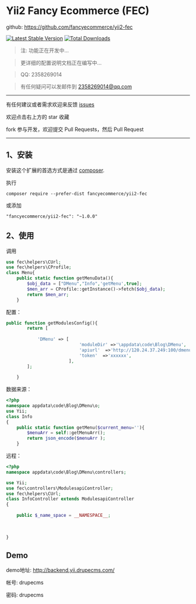 Yii2 Fancy Ecommerce  (FEC)
=========


github: https://github.com/fancyecommerce/yii2-fec

[![Latest Stable Version](https://poser.pugx.org/myweishanli/yii2-extjs-rbac/v/stable.png)](https://github.com/fancyecommerce/yii2-fec)
[![Total Downloads](https://poser.pugx.org/myweishanli/yii2-extjs-rbac/downloads.png)](https://github.com/fancyecommerce/yii2-fec)

> 注: 功能正在开发中...

> 更详细的配置说明文档正在编写中...

> QQ: 2358269014

> 有任何疑问可以发邮件到 2358269014@qq.com

---
有任何建议或者需求欢迎来反馈 [issues](../../issues)

欢迎点击右上方的 star 收藏

fork 参与开发，欢迎提交 Pull Requests，然后 Pull Request

---

1、安装
------------

安装这个扩展的首选方式是通过 [composer](http://getcomposer.org/download/).

执行

```
composer require --prefer-dist fancyecommerce/yii2-fec
```
或添加

```
"fancyecommerce/yii2-fec": "~1.0.0"
```

2、使用
------------


调用
```php
use fec\helpers\CUrl;
use fec\helpers\CProfile;
class Menu{
	public static function getMenuData(){
		$obj_data = ["DMenu","Info",'getMenu',true];
		$men_arr = CProfile::getInstance()->fetch($obj_data);
		return $men_arr;
	}
```

配置：
```php
public function getModulesConfig(){
		return [
			
			'DMenu' => [
							'moduleDir' =>'\appdata\code\Blog\DMenu',
							'apiurl'  =>'http://120.24.37.249:100/dmenu',
							'token'  =>'xxxxxx',
						],	
		];
		
	}
```

数据来源：
```php
<?php
namespace appdata\code\Blog\DMenu\o;
use Yii;
class Info
{
	public static function getMenu($current_menu=''){
		$menuArr = self::getMenuArr();
		return json_encode($menuArr );
	}

```
远程：
```php
<?php
namespace appdata\code\Blog\DMenu\controllers;

use Yii;
use fec\controllers\ModulesapiController;
use fec\helpers\CUrl;
class InfoController extends ModulesapiController
{
  
	public $_name_space = __NAMESPACE__;
	
	
	
}
```






Demo
------------

demo地址: http://backend.yii.drupecms.com/

帐号: drupecms

密码: drupecms


